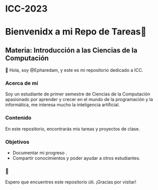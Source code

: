 # ICC-2023
# Bienvenidx a mi Repo de Tareas🚀

## Materia: Introducción a las Ciencias de la Computación

👋 Hola, soy @Epharedam, y este es mi repositorio dedicado a ICC.

### Acerca de mí

Soy un estudiante de primer semestre de Ciencias de la Computación apasionado por aprender y crecer en el mundo de la programación y la informática, me interesa mucho la inteligencia artificial.

### Contenido 

En este repositorio, encontrarás mis tareas y proyectos de clase.

### Objetivos

- Documentar mi progreso .
- Compartir conocimientos y poder ayudar a otros estudiantes.

### 🚀

Espero que encuentres este repositorio úti.
¡Gracias por visitar!


